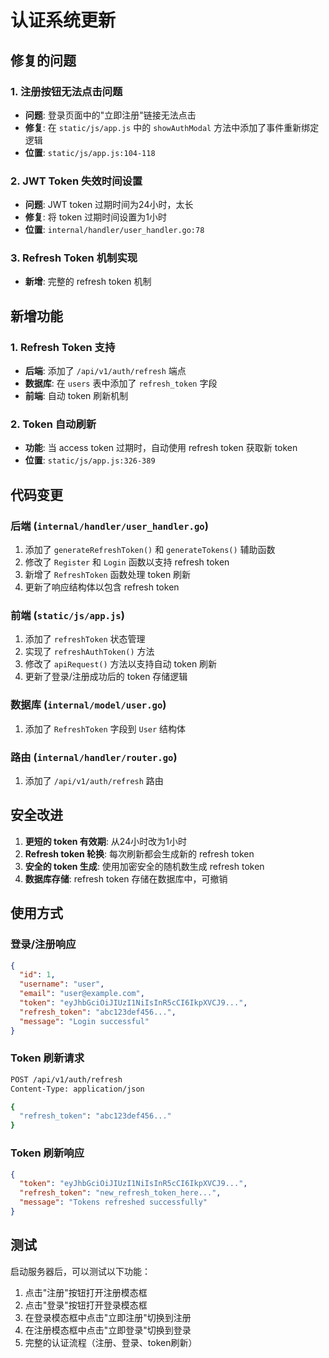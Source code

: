 # 认证系统更新

## 修复的问题

### 1. 注册按钮无法点击问题
- **问题**: 登录页面中的"立即注册"链接无法点击
- **修复**: 在 `static/js/app.js` 中的 `showAuthModal` 方法中添加了事件重新绑定逻辑
- **位置**: `static/js/app.js:104-118`

### 2. JWT Token 失效时间设置
- **问题**: JWT token 过期时间为24小时，太长
- **修复**: 将 token 过期时间设置为1小时
- **位置**: `internal/handler/user_handler.go:78`

### 3. Refresh Token 机制实现
- **新增**: 完整的 refresh token 机制

## 新增功能

### 1. Refresh Token 支持
- **后端**: 添加了 `/api/v1/auth/refresh` 端点
- **数据库**: 在 `users` 表中添加了 `refresh_token` 字段
- **前端**: 自动 token 刷新机制

### 2. Token 自动刷新
- **功能**: 当 access token 过期时，自动使用 refresh token 获取新 token
- **位置**: `static/js/app.js:326-389`

## 代码变更

### 后端 (`internal/handler/user_handler.go`)
1. 添加了 `generateRefreshToken()` 和 `generateTokens()` 辅助函数
2. 修改了 `Register` 和 `Login` 函数以支持 refresh token
3. 新增了 `RefreshToken` 函数处理 token 刷新
4. 更新了响应结构体以包含 refresh token

### 前端 (`static/js/app.js`)
1. 添加了 `refreshToken` 状态管理
2. 实现了 `refreshAuthToken()` 方法
3. 修改了 `apiRequest()` 方法以支持自动 token 刷新
4. 更新了登录/注册成功后的 token 存储逻辑

### 数据库 (`internal/model/user.go`)
1. 添加了 `RefreshToken` 字段到 `User` 结构体

### 路由 (`internal/handler/router.go`)
1. 添加了 `/api/v1/auth/refresh` 路由

## 安全改进

1. **更短的 token 有效期**: 从24小时改为1小时
2. **Refresh token 轮换**: 每次刷新都会生成新的 refresh token
3. **安全的 token 生成**: 使用加密安全的随机数生成 refresh token
4. **数据库存储**: refresh token 存储在数据库中，可撤销

## 使用方式

### 登录/注册响应
```json
{
  "id": 1,
  "username": "user",
  "email": "user@example.com",
  "token": "eyJhbGciOiJIUzI1NiIsInR5cCI6IkpXVCJ9...",
  "refresh_token": "abc123def456...",
  "message": "Login successful"
}
```

### Token 刷新请求
```bash
POST /api/v1/auth/refresh
Content-Type: application/json

{
  "refresh_token": "abc123def456..."
}
```

### Token 刷新响应
```json
{
  "token": "eyJhbGciOiJIUzI1NiIsInR5cCI6IkpXVCJ9...",
  "refresh_token": "new_refresh_token_here...",
  "message": "Tokens refreshed successfully"
}
```

## 测试

启动服务器后，可以测试以下功能：
1. 点击"注册"按钮打开注册模态框
2. 点击"登录"按钮打开登录模态框  
3. 在登录模态框中点击"立即注册"切换到注册
4. 在注册模态框中点击"立即登录"切换到登录
5. 完整的认证流程（注册、登录、token刷新）